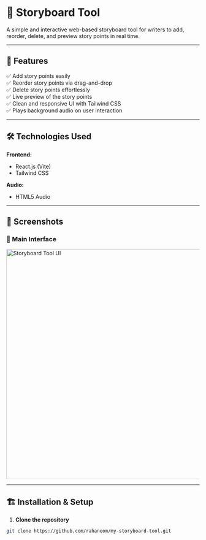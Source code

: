 # 📖 Storyboard Tool

A simple and interactive web-based storyboard tool for writers to add, reorder, delete, and preview story points in real time.

---

## 🚀 Features
✅ Add story points easily  
✅ Reorder story points via drag-and-drop  
✅ Delete story points effortlessly  
✅ Live preview of the story points  
✅ Clean and responsive UI with Tailwind CSS  
✅ Plays background audio on user interaction  

---

## 🛠️ Technologies Used
**Frontend:**  
- React.js (Vite)  
- Tailwind CSS  

**Audio:**  
- HTML5 Audio 

---

## 📸 Screenshots
### 🎯 Main Interface  
<img src="https://your-image-url.com" alt="Storyboard Tool UI" width="600px">

---

## 🏗️ Installation & Setup
1. **Clone the repository**  
```bash
git clone https://github.com/rahaneom/my-storyboard-tool.git
